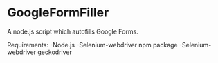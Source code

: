 # GoogleFormFiller
A node.js script which autofills Google Forms.

Requirements:
-Node.js
-Selenium-webdriver npm package
-Selenium-webdriver geckodriver
